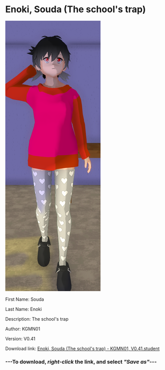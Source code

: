 # Enoki, Souda (The school's trap)

<img src = "https://raw.githubusercontent.com/Arbiter1223/Daigaku-Gurashi-Custom-Students/master/Students/Files/Enoki%2C%20Souda%20(The%20school's%20trap).png">

First Name: Souda

Last Name: Enoki

Description: The school's trap

Author: KGMN01

Version: V0.41

Download link: <a href="https://raw.githubusercontent.com/Arbiter1223/Daigaku-Gurashi-Custom-Students/master/Students/Files/Enoki%2C%20Souda%20(The%20school's%20trap)%20-%20KGMN01%2C%20V0.41.student">Enoki, Souda (The school's trap) - KGMN01, V0.41.student</a>

### ---**To download, _right-click_ the link, and select _"Save as"_**---
